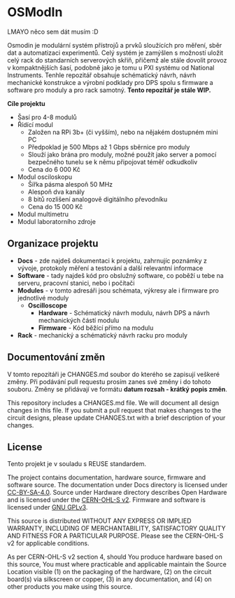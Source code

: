 <!--
SPDX-FileCopyrightText: 2023 Daniel Židek <danielzidek@post.cz>

SPDX-License-Identifier: GPL-3.0-or-later
-->

# OSModIn

LMAYO něco sem dát musím :D

Osmodin je modulární systém přístrojů a prvků sloužících pro měření, sběr dat a automatizaci experimentů. Celý systém je zamýšlen s možností uložit celý rack do standarních serverových skříň, přičemž ale stále dovolit provoz v kompaktnějších šasí, podobně jako je tomu u PXI systému od National Instruments. Tenhle repozitář obsahuje schématický návrh, návrh mechanické konstrukce a výrobní podklady pro DPS spolu s firmware a software pro moduly a pro rack samotný. **Tento repozitář je stále WIP.**

**Cíle projektu**
- Šasí pro 4-8 modulů
- Řídící modul
    - Založen na RPi 3b+ (či vyšším), nebo na nějakém dostupném mini PC
    - Předpoklad je 500 Mbps až 1 Gbps sběrnice pro moduly
    - Slouží jako brána pro moduly, možné použít jako server a pomocí bezpečného tunelu se k němu připojovat téměř odkudkoliv
    - Cena do 6 000 Kč
- Modul osciloskopu
    - Šířka pásma alespoň 50 MHz
    - Alespoň dva kanály
    - 8 bitů rozlišení analogově digitálního převodníku
    - Cena do 15 000 Kč
- Modul multimetru
- Modul laboratorního zdroje

## Organizace projektu

- **Docs** - zde najdeš dokumentaci k projektu, zahrnujíc poznámky z vývoje, protokoly měření a testování a další relevantní informace
- **Software** - tady najdeš kód pro obslužný software, co poběží u tebe na serveru, pracovní stanici, nebo i počítači
- **Modules** - v tomto adresáři jsou schémata, výkresy ale i firmware pro jednotlivé moduly
    - **Oscilloscope**
        - **Hardware** - Schématický návrh modulu, návrh DPS a návrh mechanických částí modulu
        - **Firmware** - Kód běžící přímo na modulu
- **Rack** - mechanický a schématický návrh racku pro moduly

## Documentování změn

V tomto repozitáři je CHANGES.md soubor do kterého se zapisují veškeré změny. Při podávání pull requestu prosím zanes své změny i do
tohoto souboru. Změny se přidávají ve formátu **datum rozsah - krátký popis změn**.

This repository includes a CHANGES.md file. We will document all design changes in this file. If you submit a pull request that makes changes to the circuit designs, please update CHANGES.txt with a brief description of your changes.

## License

Tento projekt je v souladu s REUSE standardem.

The project contains documentation, hardware source, firmware and software source. The documentation under Docs directory is licensed under [CC-BY-SA-4.0](https://creativecommons.org/licenses/by-sa/4.0/legalcode). Source under Hardware directory describes Open Hardware and is licensed under the [CERN-OHL-S v2](https://ohwr.org/cern_ohl_s_v2.txt). Firmware and software is licensed under [GNU GPLv3](https://www.gnu.org/licenses/gpl-3.0-standalone.html).

This source is distributed WITHOUT ANY EXPRESS OR IMPLIED WARRANTY, INCLUDING OF MERCHANTABILITY, SATISFACTORY QUALITY AND FITNESS FOR A PARTICULAR PURPOSE. Please see the CERN-OHL-S v2 for applicable conditions.

As per CERN-OHL-S v2 section 4, should You produce hardware based on this source, You must where practicable and applicable maintain the Source Location visible (1) on the packaging of the hardware, (2) on the circuit board(s) via silkscreen or copper, (3) in any documentation, and (4) on other products you make using this source.